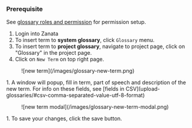 ### Prerequisite
See [glossary roles and permission](/user-guide/glossary/glossary-roles-permissions) for permission setup.

1. Login into Zanata
1. To insert term to **system glossary**, click `Glossary` menu. 
1. To insert term to **project glossary**, navigate to project page, click on "Glossary" in the project page.
1. Click on `New Term` on top right page.
<figure>
![new term](/images/glossary-new-term.png)
</figure>
1. A window will popup, fill in term, part of speech and description of the new term. For info on these fields, see [fields in CSV](upload-glossaries/#csv-comma-separated-value-utf-8-format)
<figure>
![new term modal](/images/glossary-new-term-modal.png)
</figure>
1. To save your changes, click the save button.
